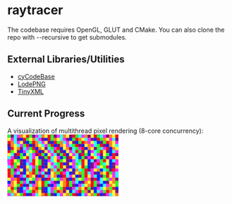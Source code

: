 # raytracer

The codebase requires OpenGL, GLUT and CMake.
You can also clone the repo with --recursive to get submodules.

## External Libraries/Utilities
- [cyCodeBase](https://github.com/cemyuksel/cyCodeBase/tree/5b909ced22ea2d106e8d4ecc6a1ab90ab29b7c8c)
- [LodePNG](https://github.com/lvandeve/lodepng/tree/3d639635bb1b00ef21d11ce478373991c3eca1d5)
- [TinyXML](https://github.com/leethomason/tinyxml2/tree/ff61650517cc32d524689366f977716e73d4f924)


## Current Progress
A visualization of multithread pixel rendering (8-core concurrency):
<img src="./img/multithreadVis.png" width=50% height=50%>
